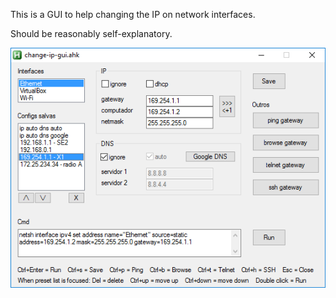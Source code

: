 
This is a GUI to help changing the IP on network interfaces.

Should be reasonably self-explanatory.

![1](https://github.com/diogo0258/change-ip-gui/raw/master/img1.png)
